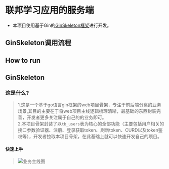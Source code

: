 联邦学习应用的服务端
===
- 本项目使用基于Gin的[GinSkeleton框架](https://gitee.com/daitougege/GinSkeleton)进行开发。

## GinSkeleton调用流程

## How to run
## GinSkeleton
### 这是什么?
>   1.这是一个基于go语言gin框架的web项目骨架，专注于前后端分离的业务场景,其目的主要在于将web项目主线逻辑梳理清晰，最基础的东西封装完善，开发者更多关注属于自己的的业务即可。  
>   2.本项目骨架封装了以`tb_users`表为核心的全部功能（主要包括用户相关的接口参数验证器、注册、登录获取token、刷新token、CURD以及token鉴权等），开发者拉取本项目骨架，在此基础上就可以快速开发自己的项目。  

####    快速上手
>![业务主线图](https://www.ginskeleton.com/GinSkeleton.jpg)
